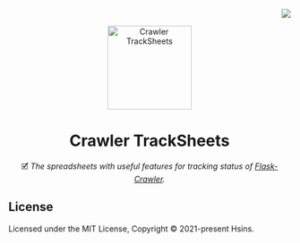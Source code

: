 <!-- Badge for License -->
<div align="right">

  [![](https://img.shields.io/github/license/LZerApp/Crawler-SPSheet.svg?style=flat-square)](./LICENSE)
  
</div>

<!-- Logo -->
<p align="center">
  <img src="https://i.imgur.com/Xn4rP7e.png" alt="Crawler TrackSheets" height="150px">
</p>


<!-- Title and Description -->
<div align="center">

# Crawler TrackSheets

🗹 _The spreadsheets with useful features for tracking status of [Flask-Crawler](https://github.com/LZerApp/crawlerenv)._

</div>

## License

Licensed under the MIT License, Copyright © 2021-present Hsins.
